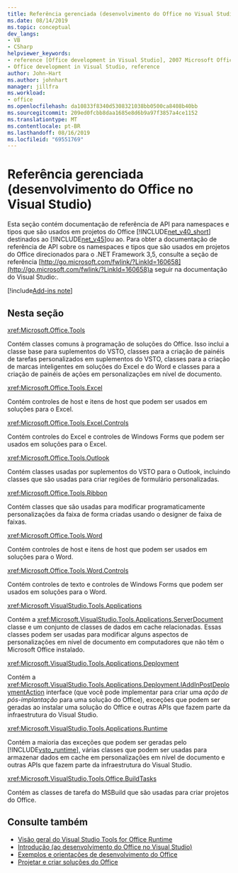```yaml
---
title: Referência gerenciada (desenvolvimento do Office no Visual Studio)
ms.date: 08/14/2019
ms.topic: conceptual
dev_langs:
- VB
- CSharp
helpviewer_keywords:
- reference [Office development in Visual Studio], 2007 Microsoft Office system
- Office development in Visual Studio, reference
author: John-Hart
ms.author: johnhart
manager: jillfra
ms.workload:
- office
ms.openlocfilehash: da10833f8340d5308321038bb0500ca8408b40bb
ms.sourcegitcommit: 209ed0fcbb8daa1685e8d6b9a97f3857a4ce1152
ms.translationtype: MT
ms.contentlocale: pt-BR
ms.lasthandoff: 08/16/2019
ms.locfileid: "69551769"
---
```

# <a name="managed-reference-office-development-in-visual-studio"></a>Referência gerenciada (desenvolvimento do Office no Visual Studio)
  Esta seção contém documentação de referência de API para namespaces e tipos que são usados em projetos do Office [!INCLUDE[net_v40_short](../sharepoint/includes/net-v40-short-md.md)] destinados ao [!INCLUDE[net_v45](../vsto/includes/net-v45-md.md)]ou ao. Para obter a documentação de referência de API sobre os namespaces e tipos que são usados em projetos do Office direcionados para o .NET Framework 3,5, consulte a seção de referência [http://go.microsoft.com/fwlink/?LinkId=160658](http://go.microsoft.com/fwlink/?LinkId=160658)a seguir na documentação do Visual Studio:.

[!include[Add-ins note](includes/addinsnote.md)]

## <a name="in-this-section"></a>Nesta seção
 <xref:Microsoft.Office.Tools>

 Contém classes comuns à programação de soluções do Office. Isso inclui a classe base para suplementos do VSTO, classes para a criação de painéis de tarefas personalizados em suplementos do VSTO, classes para a criação de marcas inteligentes em soluções do Excel e do Word e classes para a criação de painéis de ações em personalizações em nível de documento.

 <xref:Microsoft.Office.Tools.Excel>

 Contém controles de host e itens de host que podem ser usados em soluções para o Excel.

 <xref:Microsoft.Office.Tools.Excel.Controls>

 Contém controles do Excel e controles de Windows Forms que podem ser usados em soluções para o Excel.

 <xref:Microsoft.Office.Tools.Outlook>

 Contém classes usadas por suplementos do VSTO para o Outlook, incluindo classes que são usadas para criar regiões de formulário personalizadas.

 <xref:Microsoft.Office.Tools.Ribbon>

 Contém classes que são usadas para modificar programaticamente personalizações da faixa de forma criadas usando o designer de faixa de faixas.

 <xref:Microsoft.Office.Tools.Word>

 Contém controles de host e itens de host que podem ser usados em soluções para o Word.

 <xref:Microsoft.Office.Tools.Word.Controls>

 Contém controles de texto e controles de Windows Forms que podem ser usados em soluções para o Word.

 <xref:Microsoft.VisualStudio.Tools.Applications>

 Contém a <xref:Microsoft.VisualStudio.Tools.Applications.ServerDocument> classe e um conjunto de classes de dados em cache relacionadas. Essas classes podem ser usadas para modificar alguns aspectos de personalizações em nível de documento em computadores que não têm o Microsoft Office instalado.

 <xref:Microsoft.VisualStudio.Tools.Applications.Deployment>

 Contém a <xref:Microsoft.VisualStudio.Tools.Applications.Deployment.IAddInPostDeploymentAction> interface (que você pode implementar para criar uma *ação de pós-implantação* para uma solução do Office), exceções que podem ser geradas ao instalar uma solução do Office e outras APIs que fazem parte da infraestrutura do Visual Studio.

 <xref:Microsoft.VisualStudio.Tools.Applications.Runtime>

 Contém a maioria das exceções que podem ser geradas pelo [!INCLUDE[vsto_runtime](../vsto/includes/vsto-runtime-md.md)], várias classes que podem ser usadas para armazenar dados em cache em personalizações em nível de documento e outras APIs que fazem parte da infraestrutura do Visual Studio.

 <xref:Microsoft.VisualStudio.Tools.Office.BuildTasks>

 Contém as classes de tarefa do MSBuild que são usadas para criar projetos do Office.

## <a name="see-also"></a>Consulte também
- [Visão geral do Visual Studio Tools for Office Runtime](../vsto/visual-studio-tools-for-office-runtime-overview.md)
- [Introdução &#40;ao desenvolvimento do Office no Visual Studio&#41;](../vsto/getting-started-office-development-in-visual-studio.md)
- [Exemplos e orientações de desenvolvimento do Office](../vsto/office-development-samples-and-walkthroughs.md)
- [Projetar e criar soluções do Office](../vsto/designing-and-creating-office-solutions.md)

